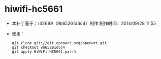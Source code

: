 hiwifi-hc5661
=============

+ 本补丁基于：r42689（9b65261d6c4）制作  制作时间：2014/09/28 11:55
+ 使用：
  
  ```
  git clone git://git.openwrt.org/openwrt.git
  git checkout 9b65261d6c4
  git apply HiWiFi-HC5661.patch
  ```
